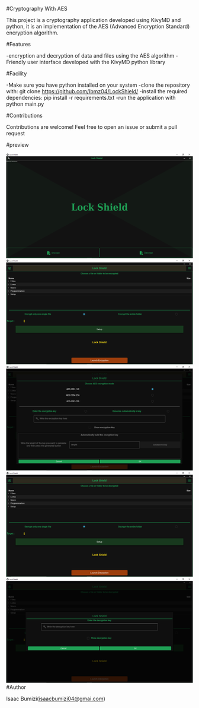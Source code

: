 #Cryptography With AES 

This project is a cryptography application developed using KivyMD and python, it is an implementation of the AES (Advanced Encryption Standard) encryption algorithm.

#Features

-encryption and decryption of data and files using the AES algorithm
-Friendly user interface developed with the KivyMD python library

#Facility

-Make sure you have python installed on your system
-clone the repository with: git clone https://github.com/Ibmz04/LockShield/
-install the required dependencies: pip install -r requirements.txt
-run the application with python main.py

#Contributions

Contributions are welcome! Feel free to open an issue or submit a pull request

#preview

![1](/ph/1.png)
![1](/ph/2.png)
![1](/ph/3.png)
![1](/ph/5.png)
![1](/ph/4.png)
#Author

Isaac Bumizi(isaacbumizi04@gmai.com)
